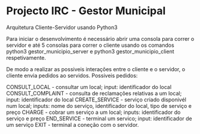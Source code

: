 # Projecto IRC - Gestor Municipal
Arquitetura Cliente-Servidor usando Python3

Para iniciar o desenvolvimento é necessário abrir uma consola para correr o servidor e até 5 consolas para correr o cliente usando os comandos python3 gestor_municipio_server e python3 gestor_municipio_client respetivamente.

De modo a realizar as possiveis interações entre o cliente e o servidor, o cliente envia pedidos ao servidos.
Possiveis pedidos:

CONSULT_LOCAL - consultar um local;
	input: identificador do local
CONSULT_COMPLAINT - consulta de reclamações relativas a um local;
	input: identificador do local
CREATE_SERVICE - serviço criado disponivél num local;
	inputs: nome do serviço, identificador do local, tipo de serviço e preço
CHARGE - cobrar um serviço a um local;
	inputs: identificador do serviço e preço
END_SERVICE - terminal um servico;
	input: identificador de um serviço
EXIT - terminal a coneção com o servidor.

